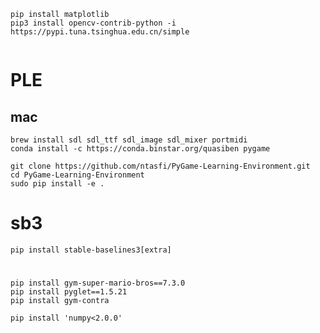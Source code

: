 ```
pip install matplotlib
pip3 install opencv-contrib-python -i https://pypi.tuna.tsinghua.edu.cn/simple
 
```

# PLE

## mac

```shell
brew install sdl sdl_ttf sdl_image sdl_mixer portmidi
conda install -c https://conda.binstar.org/quasiben pygame
```

```shell
git clone https://github.com/ntasfi/PyGame-Learning-Environment.git
cd PyGame-Learning-Environment
sudo pip install -e .
```

# sb3

```shell
pip install stable-baselines3[extra]
```

#   

```shell
pip install gym-super-mario-bros==7.3.0
pip install pyglet==1.5.21
pip install gym-contra
``` 
```shell
pip install 'numpy<2.0.0'
```